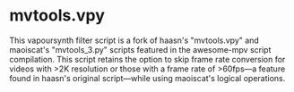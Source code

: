 # mvtools.vpy
This vapoursynth filter script is a fork of haasn's "mvtools.vpy" and maoiscat's "mvtools_3.py" scripts featured in the awesome-mpv script compilation. This script retains the option to skip frame rate conversion for videos with >2K resolution or those with a frame rate of >60fps―a feature found in haasn's original script―while using maoiscat's logical operations.

